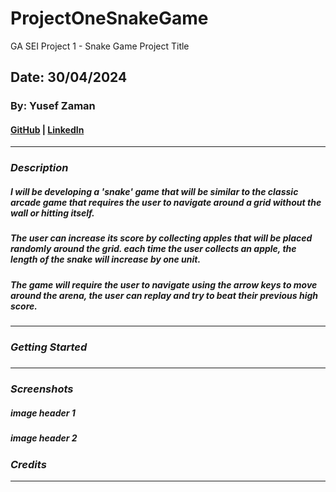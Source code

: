 # ProjectOneSnakeGame

GA SEI Project 1 - Snake Game
Project Title

## Date: 30/04/2024

### By: Yusef Zaman

#### [GitHub](https://github.com/yusefzaman) | [LinkedIn](https://www.linkedin.com/in/yusefzaman/)

---

### **_Description_**

##### I will be developing a 'snake' game that will be similar to the classic arcade game that requires the user to navigate around a grid without the wall or hitting itself.

##### The user can increase its score by collecting apples that will be placed randomly around the grid. each time the user collects an apple, the length of the snake will increase by one unit.

##### The game will require the user to navigate using the arrow keys to move around the arena, the user can replay and try to beat their previous high score.

---

### **_Getting Started_**

#####

---

### **_Screenshots_**

##### image header 1

##### image header 2

### **_Credits_**

---
